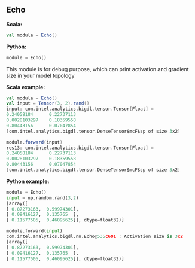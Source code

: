 ## Echo ##

**Scala:**
```scala
val module = Echo()
```
**Python:**
```python
module = Echo()
```

This module is for debug purpose, which can print activation and gradient size in your model topology

**Scala example:**
```scala
val module = Echo()
val input = Tensor(3, 2).rand()
input: com.intel.analytics.bigdl.tensor.Tensor[Float] =
0.24058184      0.22737113
0.0028103297    0.18359558
0.80443156      0.07047854
[com.intel.analytics.bigdl.tensor.DenseTensor$mcF$sp of size 3x2]

module.forward(input)
res13: com.intel.analytics.bigdl.tensor.Tensor[Float] =
0.24058184      0.22737113
0.0028103297    0.18359558
0.80443156      0.07047854
[com.intel.analytics.bigdl.tensor.DenseTensor$mcF$sp of size 3x2]
```

**Python example:**
```python
module = Echo()
input = np.random.rand(3,2)
[array([
[ 0.87273163,  0.59974301],
[ 0.09416127,  0.135765  ],
[ 0.11577505,  0.46095625]], dtype=float32)]

module.forward(input)
com.intel.analytics.bigdl.nn.Echo@535c681 : Activation size is 3x2
[array([
[ 0.87273163,  0.59974301],
[ 0.09416127,  0.135765  ],
[ 0.11577505,  0.46095625]], dtype=float32)]

```

